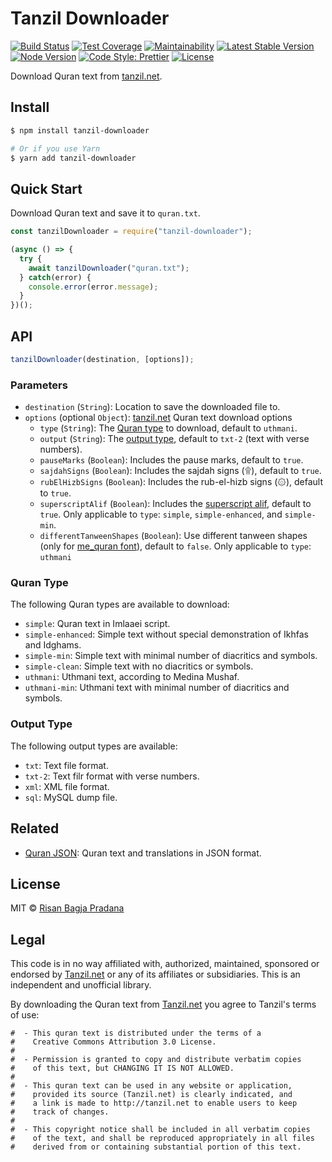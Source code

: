 # Tanzil Downloader

[![Build Status](https://flat.badgen.net/travis/risan/tanzil-downloader)](https://travis-ci.org/risan/tanzil-downloader)
[![Test Coverage](https://flat.badgen.net/codeclimate/coverage/risan/tanzil-downloader)](https://codeclimate.com/github/risan/tanzil-downloader)
[![Maintainability](https://flat.badgen.net/codeclimate/maintainability/risan/tanzil-downloader)](https://codeclimate.com/github/risan/tanzil-downloader)
[![Latest Stable Version](https://flat.badgen.net/npm/v/tanzil-downloader)](https://www.npmjs.com/package/tanzil-downloader)
[![Node Version](https://flat.badgen.net/npm/node/tanzil-downloader)](https://www.npmjs.com/package/tanzil-downloader)
[![Code Style: Prettier](https://flat.badgen.net/badge/code%20style/prettier/ff69b4)](https://github.com/prettier/prettier)
[![License](https://flat.badgen.net/npm/license/tanzil-downloader)](https://github.com/risan/tanzil-downloader/blob/master/LICENSE)

Download Quran text from [tanzil.net](http://tanzil.net).

## Install

```bash
$ npm install tanzil-downloader

# Or if you use Yarn
$ yarn add tanzil-downloader
```

## Quick Start

Download Quran text and save it to `quran.txt`.

```js
const tanzilDownloader = require("tanzil-downloader");

(async () => {
  try {
    await tanzilDownloader("quran.txt");
  } catch(error) {
    console.error(error.message);
  }
})();
```

## API

```js
tanzilDownloader(destination, [options]);
```

### Parameters

* `destination` (`String`): Location to save the downloaded file to.
* `options` (optional `Object`): [tanzil.net](http://tanzil.net) Quran text download options
  * `type` (`String`): The [Quran type](#quran-type) to download, default to `uthmani`.
  * `output` (`String`): The [output type](#output-type), default to `txt-2` (text with verse numbers).
  * `pauseMarks` (`Boolean`): Includes the pause marks, default to `true`.
  * `sajdahSigns` (`Boolean`): Includes the sajdah signs (۩), default to `true`.
  * `rubElHizbSigns` (`Boolean`): Includes the rub-el-hizb signs (۞), default to `true`.
  * `superscriptAlif` (`Boolean`): Includes the [superscript alif](https://en.wikipedia.org/wiki/Dagger_alif), default to `true`. Only applicable to `type`: `simple`, `simple-enhanced`, and `simple-min`.
  * `differentTanweenShapes` (`Boolean`): Use different tanween shapes (only for [me_quran font](http://tanzil.net/docs/me_quran_font)), default to `false`. Only applicable to `type`: `uthmani`

### Quran Type

The following Quran types are available to download:

* `simple`: Quran text in Imlaaei script.
* `simple-enhanced`: Simple text without special demonstration of Ikhfas and Idghams.
* `simple-min`: Simple text with minimal number of diacritics and symbols.
* `simple-clean`: Simple text with no diacritics or symbols.
* `uthmani`: Uthmani text, according to Medina Mushaf.
* `uthmani-min`: Uthmani text with minimal number of diacritics and symbols.

### Output Type

The following output types are available:

* `txt`: Text file format.
* `txt-2`: Text filr format with verse numbers.
* `xml`: XML file format.
* `sql`: MySQL dump file.

## Related

* [Quran JSON](https://github.com/risan/quran-json): Quran text and translations in JSON format.

## License

MIT © [Risan Bagja Pradana](https://bagja.net)

## Legal

This code is in no way affiliated with, authorized, maintained, sponsored or endorsed by [Tanzil.net](http://tanzil.net) or any of its affiliates or subsidiaries. This is an independent and unofficial library.

By downloading the Quran text from [Tanzil.net](http://tanzil.net) you agree to Tanzil's terms of use:

```
#  - This quran text is distributed under the terms of a
#    Creative Commons Attribution 3.0 License.
#
#  - Permission is granted to copy and distribute verbatim copies
#    of this text, but CHANGING IT IS NOT ALLOWED.
#
#  - This quran text can be used in any website or application,
#    provided its source (Tanzil.net) is clearly indicated, and
#    a link is made to http://tanzil.net to enable users to keep
#    track of changes.
#
#  - This copyright notice shall be included in all verbatim copies
#    of the text, and shall be reproduced appropriately in all files
#    derived from or containing substantial portion of this text.
```

